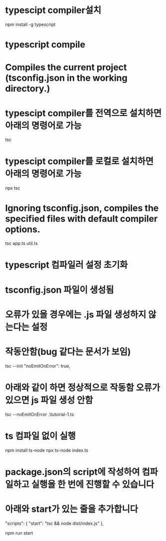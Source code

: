 # typescipt compiler설치
npm install -g typescript

# typescript compile
# Compiles the current project (tsconfig.json in the working directory.)
# typescipt compiler를 전역으로 설치하면 아래의 명령어로 가능
tsc
# typescipt compiler를 로컬로 설치하면 아래의 명령어로 가능
npx tsc

# Ignoring tsconfig.json, compiles the specified files with default compiler options.
tsc app.ts util.ts

# typescript 컴파일러 설정 초기화 
# tsconfig.json 파일이 생성됨   
# 오류가 있을 경우에는 .js 파일 생성하지 않는다는 설정 
# 작동안함(bug 같다는 문서가 보임)
tsc --init
"noEmitOnError": true,    

# 아래와 같이 하면 정상적으로 작동함 오류가 있으면 js 파일 생성 안함 
tsc --noEmitOnError .\tutorial-1.ts

# ts 컴파일 없이 실행
npm install ts-node
npx ts-node index.ts


# package.json의 script에 작성하여 컴파일하고 실행을 한 번에 진행할 수 있습니다 
# 아래와 start가 있는 줄을 추가합니다
"scripts": {
    "start": "tsc && node dist/index.js"
  },

npm run start

